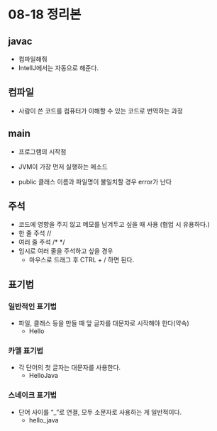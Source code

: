 # 08-18 정리본

## javac

- 컴파일해줘
- IntellJ에서는 자동으로 해준다.

## 컴파일

- 사람이 쓴 코드를 컴퓨터가 이해할 수 있는 코드로 번역하는 과정

## main

- 프로그램의 시작점
- JVM이 가장 먼저 실행하는 메소드

- public 클래스 이름과 파일명이 불일치할 경우 error가 난다

## 주석

- 코드에 영향을 주지 않고 메모를 남겨두고 싶을 때 사용 (협업 시 유용하다.)
- 한 줄 주석  //
- 여러 줄 주석 /* */
- 임시로 여러 줄을 주석하고 싶을 경우
    - 마우스로 드래그 후 CTRL + / 하면 된다.

## 표기법

### 일반적인 표기법

- 파일, 클래스 등을 만들 때 앞 글자를 대문자로 시작해야 한다(약속)
    - Hello

### 카멜 표기법

- 각 단어의 첫 글자는 대문자를 사용한다.
    - HelloJava

### 스네이크 표기법

- 단어 사이를 “_”로 연결, 모두 소문자로 사용하는 게 일반적이다.
    - hello_java